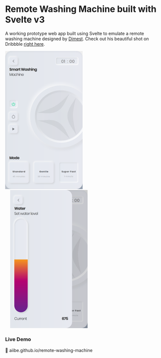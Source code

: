 # Remote Washing Machine built with Svelte v3

A working prototype web app built using Svelte to emulate a remote washing machine designed by [Dimest](https://dribbble.com/Dimest).
Check out his beautiful shot on Dribbble [right here](https://dribbble.com/shots/11018635-Washing-machine).

<img src="https://raw.githubusercontent.com/aiibe/remotewasher/master/src/snapshots/remote-1.png" width="250px"><img src="https://raw.githubusercontent.com/aiibe/remotewasher/master/src/snapshots/remote-2.png" width="250px" style="padding-left: 1rem">

### Live Demo

🔗 aiibe.github.io/remote-washing-machine
